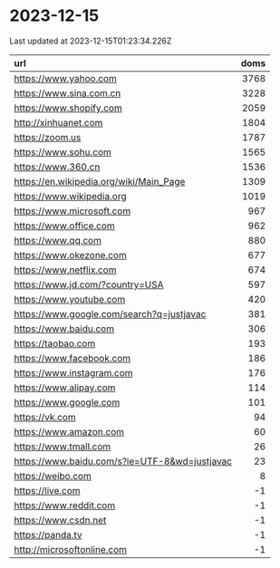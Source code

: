 # 2023-12-15

<!-- BEGIN -->
Last updated at 2023-12-15T01:23:34.226Z

url | doms
:- | -:
https://www.yahoo.com | 3768
https://www.sina.com.cn | 3228
https://www.shopify.com | 2059
http://xinhuanet.com | 1804
https://zoom.us | 1787
https://www.sohu.com | 1565
https://www.360.cn | 1536
https://en.wikipedia.org/wiki/Main_Page | 1309
https://www.wikipedia.org | 1019
https://www.microsoft.com | 967
https://www.office.com | 962
https://www.qq.com | 880
https://www.okezone.com | 677
https://www.netflix.com | 674
https://www.jd.com/?country=USA | 597
https://www.youtube.com | 420
https://www.google.com/search?q=justjavac | 381
https://www.baidu.com | 306
https://taobao.com | 193
https://www.facebook.com | 186
https://www.instagram.com | 176
https://www.alipay.com | 114
https://www.google.com | 101
https://vk.com | 94
https://www.amazon.com | 60
https://www.tmall.com | 26
https://www.baidu.com/s?ie=UTF-8&wd=justjavac | 23
https://weibo.com | 8
https://live.com | -1
https://www.reddit.com | -1
https://www.csdn.net | -1
https://panda.tv | -1
http://microsoftonline.com | -1
<!-- END -->
